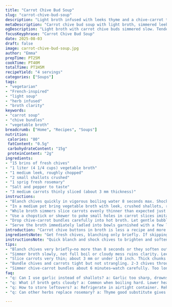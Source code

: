 ```yaml
---
title: "Carrot Chive Bud Soup"
slug: "carrot-chive-bud-soup"
description: "Light broth infused with leeks thyme and a chive-carrot twist. Uses vegetable broth swapped for chicken to boost flavor. Carrots sliced thinner for tenderness with chive bundles mimicking petals floating in broth. Garlic swapped for shallots for a softer aroma. Slow simmer coaxing out earthiness. Salt and pepper adjusted by taste no strict measure except watching broth clarity. Soup served warm, vibrant orange meets green little bursts of fresh onion notes from chives. Simple clean ingredients, no gluten dairy eggs nuts guaranteed. Easy to adapt with herb swaps or broth substitutions."
metaDescription: "Carrot chive bud soup with light broth, simmered leeks, rosemary notes, tender carrot buttons threaded with chives and gentle seasoning for texture and flavor balance."
ogDescription: "Light broth with carrot chive buds simmered slow. Tender carrot slices threaded with chives, subtle rosemary aroma, salt & pepper by taste, watch broth clarity."
focusKeyphrase: "Carrot Chive Bud Soup"
date: 2025-08-03
draft: false
image: carrot-chive-bud-soup.jpg
author: "Emma"
prepTime: PT25M
cookTime: PT40M
totalTime: PT1H5M
recipeYield: "4 servings"
categories: ["Soups"]
tags:
- "vegetarian"
- "French-inspired"
- "light soup"
- "herb infused"
- "broth clarity"
keywords:
- "carrot soup"
- "chive bundles"
- "vegetable broth"
breadcrumb: ["Home", "Recipes", "Soups"]
nutrition: 
 calories: "80"
 fatContent: "0.5g"
 carbohydrateContent: "15g"
 proteinContent: "2g"
ingredients:
- "15 brins of fresh chives"
- "1 liter (4 1/4 cups) vegetable broth"
- "1 medium leek, roughly chopped"
- "2 small shallots crushed"
- "1 sprig fresh rosemary"
- "Salt and pepper to taste"
- "3 medium carrots thinly sliced (about 3 mm thickness)"
instructions:
- "Blanch chives quickly in vigorous boiling water 8 seconds max. Shock immediately in ice water to preserve vibrant green. Drain well then lay on towel to dry. Too long softens them making fragile bundles."
- "In a medium pot bring vegetable broth with leek, crushed shallots, rosemary to a slow roll simmer. Cover and cook gently about 20 minutes until broth tinted slightly greenish and aromas bloom. Taste for seasoning add salt pepper carefully. Avoid overpowering aroma from rosemary."
- "While broth simmers slice carrots evenly thinner than expected just under 1/8 inch for quicker even cooking. Thicker means fibrous bite leftover not melded in broth."
- "Use a chopstick or skewer to poke small holes in carrot slices imitating miniature button shapes—like decorative petals. Thread 2-3 chives through each carrot button to form bundles tied gently like buds. Trim excess ends so no ragged edges floating in broth."
- "Drop chive-carrot bundles carefully into hot broth. Let gentle bubbles caress them for about 6 minutes or until carrots become tender but still hold shape. Too long and they fall apart turning broth cloudy."
- "Serve the broth immediately ladled into bowls garnished with a few loose chive tips for aroma and fresh look. If broth cools too much, re-warm gently—avoid full boil to keep clarity."
introduction: "Carrot chive buttons in broth is less a recipe and more a quiet discovery. First attempts heavy handed garlic overpowered carrot sweetness. Switched to shallot for subtlety. Vegetable broth swapped for chicken at first but lighter broth shows carrot better. These small bursts of vegetal flavor tied with finely threaded chives have a texture that draws out a small playful whimsy from a simple bowl. Timing ranges from 30 to 40 minutes to coax out subtlety without breaking ingredients. Carrot slicing critical: too thick means bite remains fibrous and harsh; too thin they dissolve. The aroma is faint but layered, hints of leek, rosemary green bite mingling with soft onion top note. Salt and pepper guided by tasting not clock. Broth clarity a benchmark—no cloudiness, no boiled bitter edge. When you master these little things, the soup becomes a quiet aromatic experience more than a dish. Remember, patience and close attention beats rigid timing every time."
ingredientsNote: "Get fresh chives, blanching only briefly. If skipping blanching, expect softer taste and color shift. Shallots soften flavor, garlic replaced here to keep mellow; swap back if you want bite. Leek has to be fresh, cut roughly to release flavor without dissolving entirely. Herb shift to rosemary from thyme changes flavor profile: rosemary firmer pine note, thyme earthier. Use vegetable broth here to keep it light, chicken broth if you want richer base. Carrots sliced at 3 mm thickness hold shape, accept chives threading well. Salt prudently, remember broth strength varies—season after simmering, always taste. Bundling chives and carrots tight enough to hold but delicate, trimming ends prevents bitterness floating off. Frozen carrots possible but watch water release. Mandoline helps slice quickly but mind fingers. Overall ingredient choices focus on subtleness and freshness."
instructionsNote: "Quick blanch and shock chives to brighten and soften. Broth simmer slow to not cloud. Strain if needed but gentle simmer should suffice. Smell broth before seasoning—aroma shift from raw onion to sweet and herbal is sign ready. Carrot slices threaded with chives pierced with chopstick or skewer, test piercing depth first. Tie bundles tighter than you think or they unravel. Add bundles to simmer broth, stirring minimally to keep shape and broth clear. Six minutes of gentle simmer softens carrots tender not mushy. Overcook and broth clouds, taste turns bitter. Serve immediately hot but below boil temp to preserve subtle aromas. Garnish with extra chive tips for fresh aromatic burst. Reheat gently if delayed. Watch texture by fork test, carrot tender but with bite. Practice makes perfect on timing and bundle handling. Small nuances in technique change soup from bland to an aromatic bowl of gentle complexity."
tips:
- "Blanch chives very briefly—no more than 8 seconds or they soften out; immedate ice water shock locks bright green and snap. Too long and brittle fragile bundles fall apart in broth. Dry chives well spread on towel. Trimming ends tightens look, avoids floating bits souring broth tone."
- "Simmer broth slowly, not full boil or cloudy mess ruins clarity. Leek, shallots, rosemary release aromas best over 20-40 minutes, slow roll bubble sound key cue; sharp onion fades to soft vegetal base. Taste mid-simmer to add salt pepper. Patience—rush means bitter or off notes develop."
- "Slice carrots very thin; about 3 mm or under 1/8 inch. Thick chunks fibrous, chew harsh. Use mandoline if safe, speed prep but test thickness on single slice first. Piercing carrot slices shallow enough to hold but deep enough to thread chives without breaking buttons is critical; test before assembly mistakes waste veggies."
- "Bundle chives and carrots tight but not strangling. 2-3 chives through each carrot button mimics flower buds. Loose knots unravel in broth, causing stringy mess. Trim chive ends close so no ragged bits break off and cloud broth taste. Small tidy bundles cook evenly—big sloppy ones fall apart quickly."
- "Simmer chive-carrot bundles about 6 minutes—watch carefully. Too long turns broth cloudy and carrots mushy, taste bitter from released sugars. Gentle bubbles caress them, not boiling agitation. Stir gently to keep floating but no poking or breaking. Fork test for carrot tenderness; slight bite remains ideal."
faq:
- "q: Can I use garlic instead of shallots? a: Garlic too sharp, drowns carrot sweetness. Shallots soften taste, mellow aroma choice. If garlic used, reduce quantity to avoid harsh note overpowering broth. Different flavor profile but risks losing subtlety here."
- "q: What if broth gets cloudy? a: Common when boiling hard. Lower heat to slow simmer. Strain if too bad but usually temp control and gentle stirring fixes. Overcooking carrots releases starch, muddling broth. Avoid rapid bubbles. Clear broth equals patience."
- "q: How to store leftovers? a: Refrigerate in airtight container. Reheat gently on low to preserve aroma and clarity. Avoid microwave blasts, broth may turn cloudy or bitter. Add water if too thick. Can freeze but texture of carrot bundles softens on thawing, adjust cooking times after."
- "q: Can other herbs replace rosemary? a: Thyme good substitute gives earthiness. Bay leaf possible but stronger flavor, remove before serving. Rosemary gives pine fresh notes, sharper. Choose based on desired herbal tone. Keep subtle or broth overpowers delicate carrot-chive layers."

---
```

